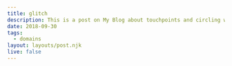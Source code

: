 ```yaml
---
title: glitch
description: This is a post on My Blog about touchpoints and circling wagons.
date: 2018-09-30
tags:
  - domains
layout: layouts/post.njk
live: false
---
```

